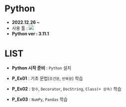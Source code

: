 # Python
- <b>2022.12.26 ~ </b>
- 사용 툴 : <img src="https://img.shields.io/badge/Python-3776AB?style=flat&logo=Python&logoColor=white"/>
- __Python ver : 3.11.1__

# LIST

- __Python 시작 준비__ : `Python` 설치

- __P_Ex01__ : 기초 문법(`조건문`, `반복문`) 학습

- __P_Ex02__ : `함수`, `Decorator`, `DocString`, `Class(+ 상속)` 학습

- __P_Ex03__ : `NumPy`, `Pandas` 학습